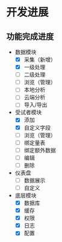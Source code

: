 # 开发进展

## 功能完成进度

- 数据模块
    - [x] 采集（新增）
    - [x] 一级处理
    - [ ] 二级处理
    - [ ] 浏览（管理）
    - [ ] 本地分析
    - [ ] 云端分析
    - [ ] 导入/导出
- 受试者模块
    - [x] 添加
    - [x] 自定义字段
    - [ ] 浏览（管理）
    - [ ] 绑定量表
    - [ ] 绑定额外数据
    - [ ] 编辑
    - [ ] 删除
- 仪表盘
    - [ ] 数据展示
    - [ ] 自定义
- 底层模块
    - [x] 数据库
    - [x] 缓存
    - [x] 权限
    - [x] 日志  
    - [x] 配置
